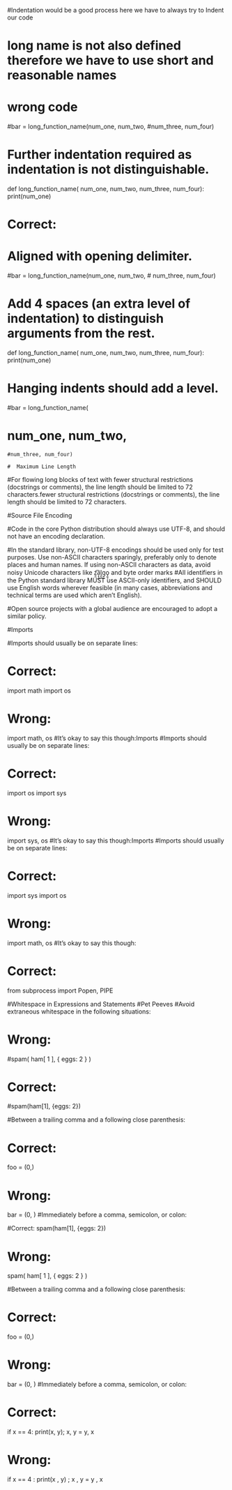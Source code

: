 #Indentation would be a good process here we have to always try to Indent our code
# long name is not also defined therefore we have to use short and reasonable names

#  wrong code 
#bar = long_function_name(num_one, num_two,
    #num_three, num_four)

# Further indentation required as indentation is not distinguishable.
def long_function_name(
    num_one, num_two, num_three,
    num_four):
    print(num_one)

    

# Correct:

# Aligned with opening delimiter.
#bar = long_function_name(num_one, num_two,
     #                    num_three, num_four)

# Add 4 spaces (an extra level of indentation) to distinguish arguments from the rest.
def long_function_name(
        num_one, num_two, num_three,
        num_four):
    print(num_one)

# Hanging indents should add a level.
#bar = long_function_name(
   # num_one, num_two,
    #num_three, num_four)
    
    #  Maximum Line Length
#For flowing long blocks of text with fewer structural restrictions (docstrings or comments), the line length should be limited to 72 characters.fewer structural restrictions (docstrings or comments), the line length should be limited to 72 characters.

#Source File Encoding

#Code in the core Python distribution should always use UTF-8, and should not have an encoding declaration.

#In the standard library, non-UTF-8 encodings should be used only for test purposes. Use non-ASCII characters sparingly, preferably only to denote places and human names. If using non-ASCII characters as data, avoid noisy Unicode characters like z̯̯͡a̧͎̺l̡͓̫g̹̲o̡̼̘ and byte order marks
#All identifiers in the Python standard library MUST use ASCII-only identifiers, and SHOULD use English words wherever feasible (in many cases, abbreviations and technical terms are used which aren’t English).

#Open source projects with a global audience are encouraged to adopt a similar policy.

#Imports

#Imports should usually be on separate lines:
# Correct:
import math
import os
# Wrong:
import math, os
#It’s okay to say this though:Imports
#Imports should usually be on separate lines:

# Correct:
import os
import sys

# Wrong:
import sys, os
#It’s okay to say this though:Imports
#Imports should usually be on separate lines:

# Correct:
import sys
import os

# Wrong:
import math, os
#It’s okay to say this though:

# Correct:
from subprocess import Popen, PIPE

#Whitespace in Expressions and Statements 
#Pet Peeves
#Avoid extraneous whitespace in the following situations:

# Wrong:
#spam( ham[ 1 ], { eggs: 2 } )


# Correct:
#spam(ham[1], {eggs: 2})


#Between a trailing comma and a following close parenthesis:
# Correct:
foo = (0,)
# Wrong:
bar = (0, )
#Immediately before a comma, semicolon, or colon:
 
 #Correct:
spam(ham[1], {eggs: 2})

# Wrong:
spam( ham[ 1 ], { eggs: 2 } )

#Between a trailing comma and a following close parenthesis:

# Correct:
foo = (0,)

# Wrong:
bar = (0, )
#Immediately before a comma, semicolon, or colon:
# Correct:
if x == 4: print(x, y); x, y = y, x
# Wrong:
if x == 4 : print(x , y) ; x , y = y , x